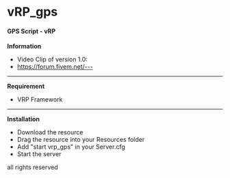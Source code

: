 # vRP_gps

#### GPS Script - vRP

**Information**

- Video Clip of version 1.0:
- https://forum.fivem.net/---

------------

**Requirement**

- VRP Framework

------------

**Installation**

- Download the resource
- Drag the resource into your Resources folder
- Add "start vrp_gps" in your Server.cfg
- Start the server


all rights reserved
